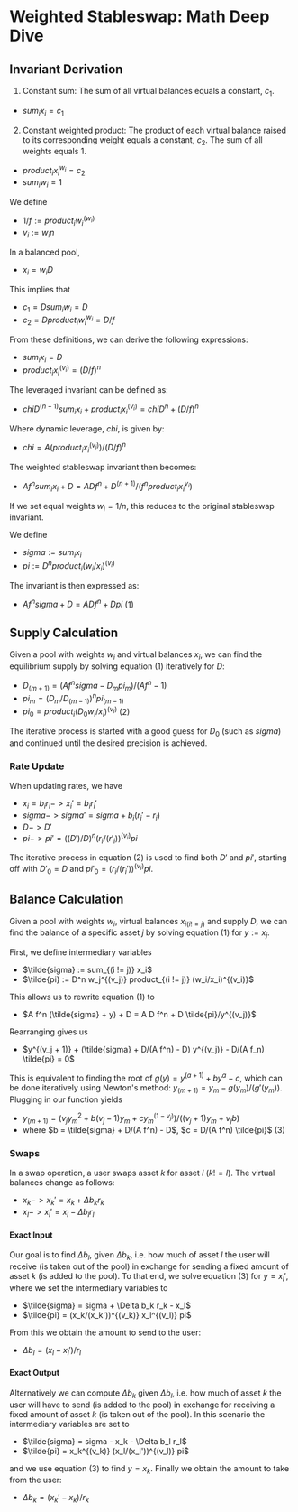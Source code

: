 # Weighted Stableswap: Math Deep Dive

## Invariant Derivation

1. Constant sum: The sum of all virtual balances equals a constant, $c_1$.

- $sum_{i} x_i = c_1$

2. Constant weighted product: The product of each virtual balance raised to its corresponding weight equals a constant, $c_2$. The sum of all weights equals 1.

- $product_{i} x_i^{w_i} = c_2$
- $sum_{i} w_i = 1$

We define 

- $1/f := product_{i} w_i^{(w_i)}$
- $v_i := w_i n$

In a balanced pool, 

- $x_i = w_i D$

This implies that 

- $c_1 = D sum_{i} w_i = D$ 
- $c_2 = D product_{i} w_i^{w_i} = D/f$

From these definitions, we can derive the following expressions:

- $sum_{i} x_i = D$
- $product_{i} x_i^{(v_i)} = (D/f)^n$

The leveraged invariant can be defined as:

- $chi D^{(n-1)} sum_{i} x_i + product_{i} x_i^{(v_i)} = chi D^n + (D/f)^n$

Where dynamic leverage, $chi$, is given by:

- $chi = A (product_{i} x_i^{(v_i)})/(D/f)^n$

The weighted stableswap invariant then becomes:

- $A f^n sum_{i} x_i + D = A D f^n + D^{(n+1)}/(f^n product_{i} x_i^{v_i})$

If we set equal weights $w_i = 1/n$, this reduces to the original stableswap invariant.

We define 

- $sigma := sum_{i} x_i$ 
- $pi := D^n product_{i} (w_i/x_i)^{(v_i)}$

The invariant is then expressed as:

- $A f^n sigma + D = A D f^n + D pi$     (1)

## Supply Calculation

Given a pool with weights ${w_i}$ and virtual balances ${x_i}$, we can find the equilibrium supply by solving equation (1) iteratively for $D$:

- $D_{(m+1)} = (A f^n sigma - D_m pi_m) / (A f^n - 1)$
- $pi_m = (D_m/D_{(m-1)})^n pi_{(m-1)}$
- $pi_0 = product_{i} (D_0 w_i/x_i)^{(v_i)}$    (2)

The iterative process is started with a good guess for $D_0$ (such as $sigma$) and continued until the desired precision is achieved.

### Rate Update

When updating rates, we have 

- $x_i = b_i r_i -> x_i' = b_i r_i'$ 
- $sigma -> sigma' = sigma + b_i (r_i' - r_i)$ 
- $D -> D'$ 
- $pi -> pi' = ((D')/D)^n (r_i/(r'_i))^{(v_i)} pi$

The iterative process in equation (2) is used to find both $D'$ and $pi'$, starting off with $D'_0 = D$ and $pi'_0 = (r_i/(r_i'))^{(v_i)} pi$.

## Balance Calculation

Given a pool with weights ${w_i}$, virtual balances ${x_i}_{(i != j)}$ and supply $D$, we can find the balance of a specific asset $j$ by solving equation (1) for $y := x_j$.

First, we define intermediary variables 

- $\tilde{sigma} := sum_{(i != j)} x_i$ 
- $\tilde{pi} := D^n w_j^{(v_j)} product_{(i != j)} (w_i/x_i)^{(v_i)}$

This allows us to rewrite equation (1) to

- $A f^n (\tilde{sigma} + y) + D = A D f^n +  D \tilde{pi}/y^{(v_j)}$

Rearranging gives us

- $y^{(v_j + 1)} + (\tilde{sigma} + D/(A f^n) - D) y^{(v_j)} - D/(A f_n) \tilde{pi} = 0$

This is equivalent to finding the root of $g(y) = y^{(a+1)} + b y^a - c$, which can be done iteratively using Newton's method: $y_{(m+1)} = y_m - g(y_m)/(g'(y_m))$.
Plugging in our function yields

- $y_{(m+1)} = (v_j y_m^2 + b (v_j - 1) y_m + c y_m^{(1-v_j)})/((v_j + 1) y_m + v_j b)$
- where $b = \tilde{sigma} + D/(A f^n) - D$, $c = D/(A f^n) \tilde{pi}$    (3)

### Swaps

In a swap operation, a user swaps asset $k$ for asset $l$ ($k != l$). The virtual balances change as follows:

- $x_k -> x_k' = x_k + \Delta b_k r_k$
- $x_l -> x_l' = x_l - \Delta b_l r_l$

#### Exact Input

Our goal is to find $\Delta b_l$, given $\Delta b_k$, i.e. how much of asset $l$ the user will receive (is taken out of the pool) in exchange for sending a fixed amount of asset $k$ (is added to the pool).
To that end, we solve equation (3) for $y=x_l'$, where we set the intermediary variables to

- $\tilde{sigma} = sigma + \Delta b_k r_k - x_l$
- $\tilde{pi} = (x_k/(x_k'))^{(v_k)} x_l^{(v_l)} pi$

From this we obtain the amount to send to the user:

- $\Delta b_l = (x_l - x_l')/r_l$

#### Exact Output

Alternatively we can compute $\Delta b_k$ given $\Delta b_l$, i.e. how much of asset $k$ the user will have to send (is added to the pool) in exchange for receiving a fixed amount of asset $k$ (is taken out of the pool).
In this scenario the intermediary variables are set to

- $\tilde{sigma} = sigma - x_k - \Delta b_l r_l$
- $\tilde{pi} = x_k^{(v_k)} (x_l/(x_l'))^{(v_l)} pi$

and we use equation (3) to find $y=x_k$. Finally we obtain the amount to take from the user:

- $\Delta b_k = (x_k' - x_k)/r_k$
